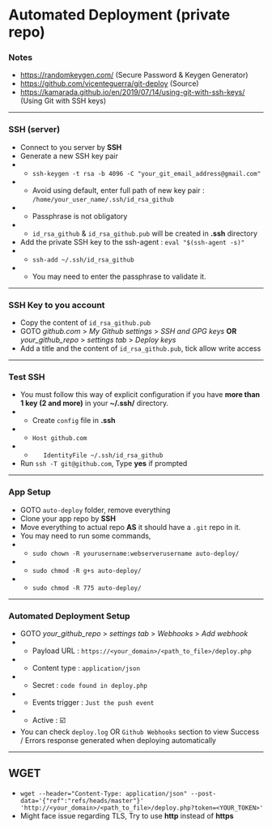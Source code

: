 
# Automated Deployment (private repo)

### Notes

- https://randomkeygen.com/ (Secure Password & Keygen Generator)
- https://github.com/vicenteguerra/git-deploy (Source)
- https://kamarada.github.io/en/2019/07/14/using-git-with-ssh-keys/ (Using Git with SSH keys)

---

### SSH (server)

- Connect to you server by **SSH**
- Generate a new SSH key pair
- - `ssh-keygen -t rsa -b 4096 -C "your_git_email_address@gmail.com" `
- - Avoid using default, enter full path of new key pair : `/home/your_user_name/.ssh/id_rsa_github`
- - Passphrase is not obligatory
- - `id_rsa_github` & `id_rsa_github.pub` will be created in **.ssh** directory
- Add the private SSH key to the ssh-agent : `eval "$(ssh-agent -s)"`
- - `ssh-add ~/.ssh/id_rsa_github`
- - You may need to enter the passphrase to validate it.

---

### SSH Key to you account

- Copy the content of `id_rsa_github.pub`
- GOTO *github.com* > *My Github settings* > *SSH and GPG keys* **OR** *your_github_repo* > *settings tab* > *Deploy keys*
- Add a title and the content of `id_rsa_github.pub`, tick allow write access

---

### Test SSH

- You must follow this way of explicit configuration if you have **more than 1 key (2 and more)** in your **~/.ssh/** directory. 
- - Create `config` file in **.ssh**
- - `Host github.com`
- - `   IdentityFile ~/.ssh/id_rsa_github`
- Run `ssh -T git@github.com`, Type **yes** if prompted

---

### App Setup 

- GOTO `auto-deploy` folder, remove everything
- Clone your app repo by **SSH**
- Move everything to actual repo **AS** it should have a `.git` repo in it.
- You may need to run some commands,
- - `sudo chown -R yourusername:webserverusername auto-deploy/`
- - `sudo chmod -R g+s auto-deploy/`
- - `sudo chmod -R 775 auto-deploy/`

---

### Automated Deployment Setup 

- GOTO *your_github_repo* > *settings tab* > *Webhooks* > *Add webhook*
- - Payload URL : `https://<your_domain>/<path_to_file>/deploy.php`
- - Content type : `application/json`
- - Secret : `code found in deploy.php`
- - Events trigger : `Just the push event`
- - Active : :ballot_box_with_check:
- You can check `deploy.log` OR `Github Webhooks` section to view Success / Errors response generated when deploying automatically

---

## WGET

- `wget --header="Content-Type: application/json" --post-data='{"ref":"refs/heads/master"}' 'http://<your_domain>/<path_to_file>/deploy.php?token=<YOUR_TOKEN>' `
- Might face issue regarding TLS, Try to use **http** instead of **https**
